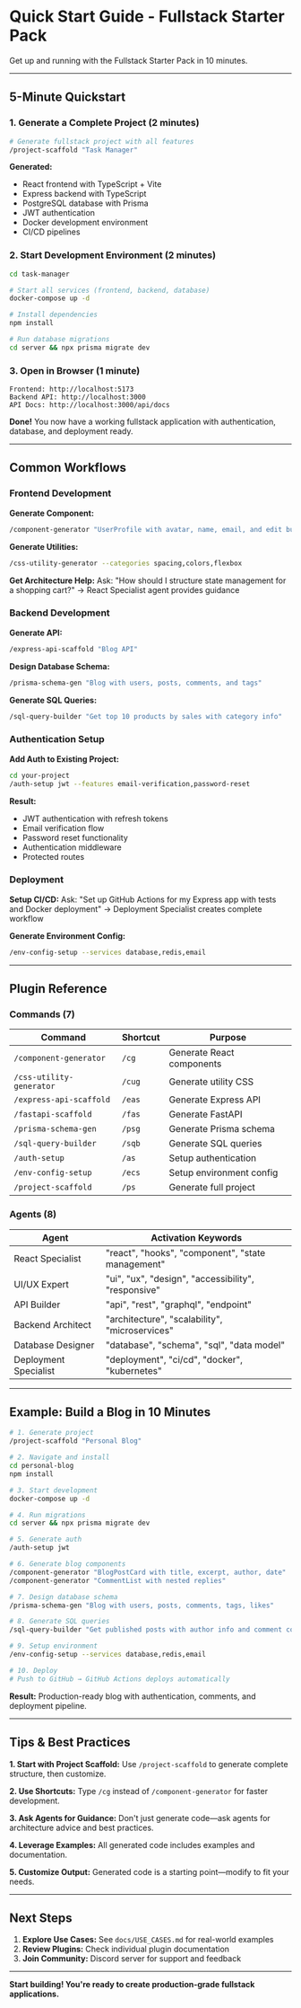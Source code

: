 # Quick Start Guide - Fullstack Starter Pack

Get up and running with the Fullstack Starter Pack in 10 minutes.

---

## 5-Minute Quickstart

### 1. Generate a Complete Project (2 minutes)

```bash
# Generate fullstack project with all features
/project-scaffold "Task Manager"
```

**Generated:**
- React frontend with TypeScript + Vite
- Express backend with TypeScript
- PostgreSQL database with Prisma
- JWT authentication
- Docker development environment
- CI/CD pipelines

### 2. Start Development Environment (2 minutes)

```bash
cd task-manager

# Start all services (frontend, backend, database)
docker-compose up -d

# Install dependencies
npm install

# Run database migrations
cd server && npx prisma migrate dev
```

### 3. Open in Browser (1 minute)

```
Frontend: http://localhost:5173
Backend API: http://localhost:3000
API Docs: http://localhost:3000/api/docs
```

**Done!** You now have a working fullstack application with authentication, database, and deployment ready.

---

## Common Workflows

### Frontend Development

**Generate Component:**
```bash
/component-generator "UserProfile with avatar, name, email, and edit button"
```

**Generate Utilities:**
```bash
/css-utility-generator --categories spacing,colors,flexbox
```

**Get Architecture Help:**
Ask: "How should I structure state management for a shopping cart?"
→ React Specialist agent provides guidance

### Backend Development

**Generate API:**
```bash
/express-api-scaffold "Blog API"
```

**Design Database Schema:**
```bash
/prisma-schema-gen "Blog with users, posts, comments, and tags"
```

**Generate SQL Queries:**
```bash
/sql-query-builder "Get top 10 products by sales with category info"
```

### Authentication Setup

**Add Auth to Existing Project:**
```bash
cd your-project
/auth-setup jwt --features email-verification,password-reset
```

**Result:**
- JWT authentication with refresh tokens
- Email verification flow
- Password reset functionality
- Authentication middleware
- Protected routes

### Deployment

**Setup CI/CD:**
Ask: "Set up GitHub Actions for my Express app with tests and Docker deployment"
→ Deployment Specialist creates complete workflow

**Generate Environment Config:**
```bash
/env-config-setup --services database,redis,email
```

---

## Plugin Reference

### Commands (7)

| Command | Shortcut | Purpose |
|---------|----------|---------|
| `/component-generator` | `/cg` | Generate React components |
| `/css-utility-generator` | `/cug` | Generate utility CSS |
| `/express-api-scaffold` | `/eas` | Generate Express API |
| `/fastapi-scaffold` | `/fas` | Generate FastAPI |
| `/prisma-schema-gen` | `/psg` | Generate Prisma schema |
| `/sql-query-builder` | `/sqb` | Generate SQL queries |
| `/auth-setup` | `/as` | Setup authentication |
| `/env-config-setup` | `/ecs` | Setup environment config |
| `/project-scaffold` | `/ps` | Generate full project |

### Agents (8)

| Agent | Activation Keywords |
|-------|-------------------|
| React Specialist | "react", "hooks", "component", "state management" |
| UI/UX Expert | "ui", "ux", "design", "accessibility", "responsive" |
| API Builder | "api", "rest", "graphql", "endpoint" |
| Backend Architect | "architecture", "scalability", "microservices" |
| Database Designer | "database", "schema", "sql", "data model" |
| Deployment Specialist | "deployment", "ci/cd", "docker", "kubernetes" |

---

## Example: Build a Blog in 10 Minutes

```bash
# 1. Generate project
/project-scaffold "Personal Blog"

# 2. Navigate and install
cd personal-blog
npm install

# 3. Start development
docker-compose up -d

# 4. Run migrations
cd server && npx prisma migrate dev

# 5. Generate auth
/auth-setup jwt

# 6. Generate blog components
/component-generator "BlogPostCard with title, excerpt, author, date"
/component-generator "CommentList with nested replies"

# 7. Design database schema
/prisma-schema-gen "Blog with users, posts, comments, tags, likes"

# 8. Generate SQL queries
/sql-query-builder "Get published posts with author info and comment count"

# 9. Setup environment
/env-config-setup --services database,redis,email

# 10. Deploy
# Push to GitHub → GitHub Actions deploys automatically
```

**Result:** Production-ready blog with authentication, comments, and deployment pipeline.

---

## Tips & Best Practices

**1. Start with Project Scaffold:**
Use `/project-scaffold` to generate complete structure, then customize.

**2. Use Shortcuts:**
Type `/cg` instead of `/component-generator` for faster development.

**3. Ask Agents for Guidance:**
Don't just generate code—ask agents for architecture advice and best practices.

**4. Leverage Examples:**
All generated code includes examples and documentation.

**5. Customize Output:**
Generated code is a starting point—modify to fit your needs.

---

## Next Steps

1. **Explore Use Cases:** See `docs/USE_CASES.md` for real-world examples
2. **Review Plugins:** Check individual plugin documentation
3. **Join Community:** Discord server for support and feedback

---

**Start building! You're ready to create production-grade fullstack applications.** 
